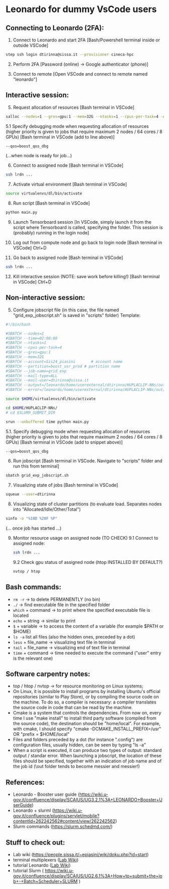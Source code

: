 # Leonardo for dummy VsCode users

## Connecting to Leonardo (2FA):
1. Connect to Leonardo and start 2FA
[Bash/Powershell terminal inside or outside VSCode]
```bash
step ssh login dtirinna@sissa.it --provisioner cineca-hpc
```
2. Perform 2FA
[Password (online) -> Google authenticator (phone)]

3. Connect to remote
[Open VSCode and connect to remote named "leonardo"]

## Interactive session:
5. Request allocation of resources
[Bash terminal in VSCode]
```bash
salloc --nodes=1 --gres=gpu:1 --mem=32G --ntasks=1 --cpus-per-task=4 -A Sis24_piasini -p boost_usr_prod --time=01:00:00
```

5.1 Specify debugging mode when requesting allocation of resources (higher priority is given to jobs that require maximum 2 nodes / 64 cores / 8 GPUs)
[Bash terminal in VSCode (add to line above)]
```bash
--qos=boost_qos_dbg
```

(...when node is ready for job...)

6. Connect to assigned node
[Bash terminal in VSCode]
```bash
ssh lrdn ...
```

7. Activate virtual environment
[Bash terminal in VSCode]
```bash
source virtualenvs/dl/bin/activate
```

8. Run script
[Bash terminal in VSCode]
```bash
python main.py
```

9. Launch Tensorboard session
[In VSCode, simply launch it from the script where Tensorboard is called, specifying the folder. This session is (probably) running in the login node]

10. Log out from compute node and go back to login node
[Bash terminal in VSCode]
Ctrl+D

11. Go back to assigned node
[Bash terminal in VSCode]
```bash
ssh lrdn ...
```

12. Kill interactive session (NOTE: save work before killing!)
[Bash terminal in VSCode]
Ctrl+D

## Non-interactive session:
5. Configure jobscript file (in this case, the file named "grid_exp_jobscript.sh" is saved in "scripts" folder)
Template:
```bash
#!/bin/bash

#SBATCH --nodes=1
#SBATCH --time=02:00:00
#SBATCH --ntasks=1
#SBATCH --cpus-per-task=4
#SBATCH --gres=gpu:1
#SBATCH --mem=32G
#SBATCH --account=Sis24_piasini       # account name
#SBATCH --partition=boost_usr_prod # partition name
#SBATCH --job-name=grid_exp
#SBATCH --mail-type=ALL
#SBATCH --mail-user=dtirinna@sissa.it
#SBATCH --output=/leonardo/home/userexternal/dtirinna/HUPLACLIP-NNs/out/%x.%j.out   # file name will be *job_name*.*job_id*
#SBATCH --error=/leonardo/home/userexternal/dtirinna/HUPLACLIP-NNs/out/%x.%j.err    # file name will be *job_name*.*job_id*

source $HOME/virtualenvs/dl/bin/activate

cd $HOME/HUPLACLIP-NNs/
# cd $SLURM_SUBMIT_DIR

srun --unbuffered time python main.py
```

5.1. Specify debugging mode when requesting allocation of resources (higher priority is given to jobs that require maximum 2 nodes / 64 cores / 8 GPUs)
[Bash terminal in VSCode (add to snippet above)]
```bash
--qos=boost_qos_dbg
```

6. Run jobscript
[Bash terminal in VSCode. Navigate to "scripts" folder and run this from terminal]
```bash
sbatch grid_exp_jobscript.sh
```

7. Visualizing state of jobs
[Bash terminal in VSCode]
```bash
squeue --user=dtirinna
```

8. Visualizing state of cluster partitions (to evaluate load. Separates nodes into "Allocated/Idle/Other/Total")
```bash
sinfo -o "%10D %20F %P"
```
(... once job has started ...)

9. Monitor resource usage on assigned node (TO CHECK)
    9.1 Connect to assigned node:
    ```bash
    ssh lrdn ...
    ```
    9.2 Check gpu status of assigned node (htop INSTALLED BY DEFAULT?)
    ```bash
    nvtop / htop
    ```

## Bash commands:
- `rm -r` -> to delete PERMANENTLY (no bin)
- `./` -> find executable file in the specified folder
- `which` + command -> to print where the specified executable file is located
- `echo` + string -> similar to print
- `$` + variable -> to access the content of a variable (for example $PATH or $HOME)
- `ls -a` list all files (also the hidden ones, preceded by a dot)
- `less` + file_name -> visualizing text file in terminal
- `tail` + file_name -> visualizing end of text file in terminal
- `time` + command -> time needed to execute the command ("user" entry is the relevant one)

## Software carpentry notes:
- top / htop / nvtop -> for resource monitoring on Linux systems;
- On Linux, it is possible to install programs by installing Ubuntu's official repositories (similar to Play Store), or by compiling the source code on the machine. To do so, a compiler is necessary: a compiler translates the source code in code that can be read by the machine.
- Cmake is a system that controls the dependencies. From now on, every time I use "make install" to install third party software (compiled from the source code), the destination should be "home/local". For example, with cmake, I should specify "cmake -DCMAKE_INSTALL_PREFIX=/usr" OR "prefix = $HOME/local"
- Files and folders preceded by a dot (for instance ".config") are configuration files, usually hidden, can be seen by typing "ls -a"
- When a script is executed, it can produce two types of output: standard output / standar error. When launching a jobscript, the location of these files should be specified, together with an indication of job name and of the job id (\out folder tends to become messier and messier!)

## References:
- Leonardo - Booster user guide (https://wiki.u-gov.it/confluence/display/SCAIUS/UG3.2.1%3A+LEONARDO+Booster+UserGuide)
- Leonardo + slurml (https://wiki.u-gov.it/confluence/plugins/servlet/mobile?contentId=262242562#content/view/262242562)
- Slurm commands (https://slurm.schedmd.com/)

## Stuff to check out:
- Lab wiki (https://people.sissa.it/~epiasini/wiki/doku.php?id=start)
- terminal multiplexers ([Lab Wiki](https://people.sissa.it/~epiasini/wiki/doku.php?id=recommended-tools#terminal_multiplexingtmux))
- tutorial Leonardo ([Lab Wiki](https://people.sissa.it/~epiasini/wiki/doku.php?id=using-leonardo))
- tutorial Slurm ( https://wiki.u-gov.it/confluence/display/SCAIUS/UG2.6.1%3A+How+to+submit+the+job+-+Batch+Scheduler+SLURM )
